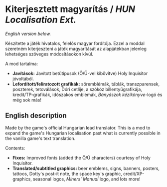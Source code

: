 # Kiterjesztett magyarítás / *HUN Localisation Ext.*

*English version below.*

Készítette a játék hivatalos, felelős magyar fordítója. Ezzel a moddal szeretném kiterjeszteni a játék magyarítását az alapjátékban jelenleg lehetséges szöveges módosításokon kívül.

A mod tartalma:
- **Javítások:** Javított betűtípusok (Ő/Ű-vel kibővítve) Holy Inquisitor jóvoltából.
- **Lefordított/feliratozott grafikák:** söremblémák, táblák, transzparensek, poszterek, tetoválások, Dóri cetlije, a szóköz billentyűgrafikája, kredit/TP-grafikák, időszakos emblémák, *Bányászok kézikönyve*-logó és még sok más!

## English description
Made by the game's official Hungarian lead translator. This is a mod to expand the game's Hungarian localisation past what is currently possible in the vanilla game's text translation.

Contents:
- **Fixes:** Improved fonts (added the Ő/Ű characters) courtesy of Holy Inquisitor.
- **Translated/subtitled graphics:** beer emblems, signs, banners, posters, tattoos, Dotty's post-it note, the space key's graphic, credit/XP-graphics, seasonal logos, *Miners' Manual* logo, and lots more!
